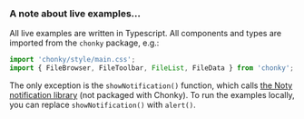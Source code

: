 ### A note about live examples...

All live examples are written in Typescript. All components and types are imported
from the `chonky` package, e.g.:

```ts
import 'chonky/style/main.css';
import { FileBrowser, FileToolbar, FileList, FileData } from 'chonky';
```

The only exception is the `showNotification()` function, which calls
[the Noty notification library](https://ned.im/noty/) (not packaged with Chonky). To
 run the examples locally, you can replace `showNotification()` with `alert()`.

